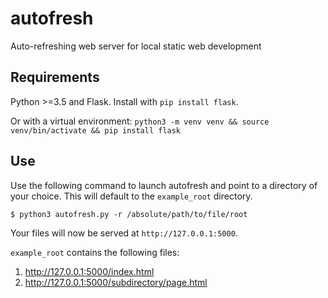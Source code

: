 # autofresh

Auto-refreshing web server for local static web development

## Requirements
Python >=3.5 and Flask. Install with `pip install flask`.

Or with a virtual environment: `python3 -m venv venv && source venv/bin/activate && pip install flask`

## Use
Use the following command to launch autofresh and point to a directory of your choice. This will default to the `example_root` directory.

```
$ python3 autofresh.py -r /absolute/path/to/file/root
```

Your files will now be served at `http://127.0.0.1:5000`.

`example_root` contains the following files:
1. http://127.0.0.1:5000/index.html
1. http://127.0.0.1:5000/subdirectory/page.html
